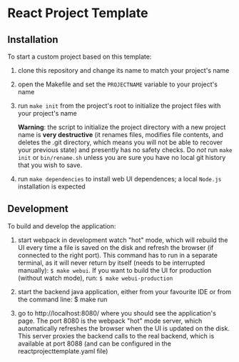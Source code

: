 React Project Template
======================

## Installation

To start a custom project based on this template:

1. clone this repository and change its name to match your project's name

2. open the Makefile and set the `PROJECTNAME` variable to your
   project's name

3. run `make init` from the project's root to initialize the project
   files with your project's name

   **Warning**: the script to initialize the project directory with a new
   project name is **very destructive** (it renames files, modifies file
   contents, and deletes the .git directory, which means you will not be
   able to recover your previous state) and presently has no safety
   checks.  Do *not* run `make init` or `bin/rename.sh` unless you are
   sure you have no local git history that you wish to save.

4. run `make dependencies` to install web UI dependences; a local
   `Node.js` installation is expected

## Development

To build and develop the application:

1. start webpack in development watch "hot" mode, which will rebuild the UI every time a file is saved on the disk and refresh the browser (if connected to the right port). This command has to run in a separate terminal, as it will never return by itself (needs to be interrupted manually): `$ make webui`. If you want to build the UI for production (without watch mode), run: `$ make webui-production`

2. start the backend java application, either from your favourite IDE or from the command line:
   $ make run

3. go to http://localhost:8080/ where you should see the application's page. The port 8080 is the webpack "hot" mode server, which automatically refreshes the browser when the UI is updated on the disk. This server proxies the backend calls to the real backend, which is available at port 8088 (and can be configured in the reactprojecttemplate.yaml file)
